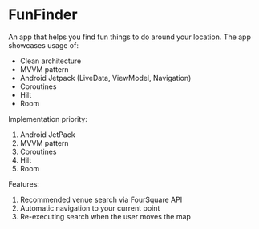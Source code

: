# FunFinder
An app that helps you find fun things to do around your location.
The app showcases usage of:
- Clean architecture
- MVVM pattern
- Android Jetpack (LiveData, ViewModel, Navigation)
- Coroutines
- Hilt
- Room

Implementation priority:

1. Android JetPack
2. MVVM pattern
3. Coroutines
4. Hilt
5. Room

Features:

1. Recommended venue search via FourSquare API
2. Automatic navigation to your current point
3. Re-executing search when the user moves the map
